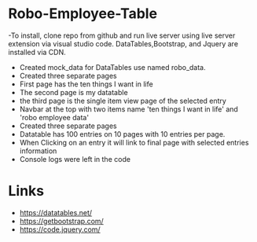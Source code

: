 # Robo-Employee-Table
 -To install, clone repo from github and run live server using live server extension via visual studio code. DataTables,Bootstrap, and Jquery are installed via CDN. 
  - Created mock_data for DataTables use named robo_data.
 - Created three separate pages
 - First page has the ten things I want in life
 - The second page is my datatable
 - the third page is the single item view page of the selected entry
 - Navbar at the top with two items name 'ten things I want in life' and 'robo employee data'
 - Created three separate pages
 - Datatable has 100 entries on 10 pages with 10 entries per page. 
 - When Clicking on an entry it will link to final page with selected entries information
 - Console logs were left in the code

# Links
 - https://datatables.net/
 - https://getbootstrap.com/
 - https://code.jquery.com/

